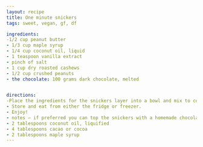 ```yaml
---
layout: recipe
title: One minute snickers
tags: sweet, vegan, gf, df

ingredients:
-1/2 cup peanut butter
- 1/3 cup maple syrup
- 1/4 cup coconut oil, liquid
- 1 teaspoon vanilla extract
- pinch of salt
- 1 cup dry roasted cashews
- 1/2 cup crushed peanuts
- the chocolate: 100 grams dark chocolate, melted


directions:
-Place the ingredients for the snickers layer into a bowl and mix to combine. Spoon the mixture into the holes of a mini silicon muffin tray and top each one with a teaspoon of the melted chocolate. Place in the freezer to set. 
- Store and eat from either the fridge or freezer.
- Enjoy!
- notes – if preferred you can top the snickers with a homemade chocolate by mixing –
- 2 tablespoons coconut oil, liquified
- 4 tablespoons cacao or cocoa
- 2 tablespoons maple syrup
---
```

